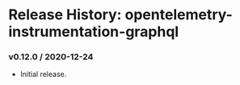# Release History: opentelemetry-instrumentation-graphql

### v0.12.0 / 2020-12-24

* Initial release.
